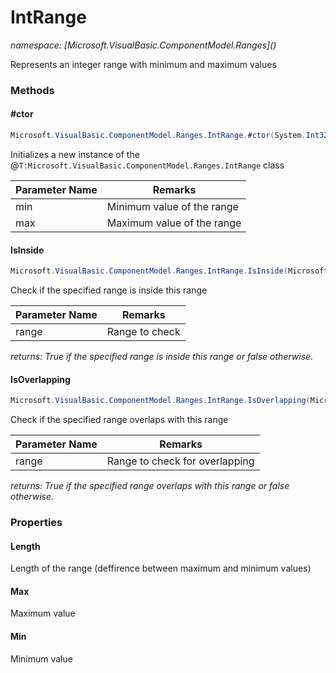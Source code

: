 ﻿# IntRange
_namespace: [Microsoft.VisualBasic.ComponentModel.Ranges](<a href="#" onClick="load('/docs/Microsoft.VisualBasic.ComponentModel.Ranges/index.md')"></a>)_

Represents an integer range with minimum and maximum values



### Methods

#### #ctor
```csharp
Microsoft.VisualBasic.ComponentModel.Ranges.IntRange.#ctor(System.Int32,System.Int32)
```
Initializes a new instance of the @``T:Microsoft.VisualBasic.ComponentModel.Ranges.IntRange`` class

|Parameter Name|Remarks|
|--------------|-------|
|min|Minimum value of the range|
|max|Maximum value of the range|


#### IsInside
```csharp
Microsoft.VisualBasic.ComponentModel.Ranges.IntRange.IsInside(Microsoft.VisualBasic.ComponentModel.Ranges.IntRange)
```
Check if the specified range is inside this range

|Parameter Name|Remarks|
|--------------|-------|
|range|Range to check|


_returns: True if the specified range is inside this range or
 false otherwise._

#### IsOverlapping
```csharp
Microsoft.VisualBasic.ComponentModel.Ranges.IntRange.IsOverlapping(Microsoft.VisualBasic.ComponentModel.Ranges.IntRange)
```
Check if the specified range overlaps with this range

|Parameter Name|Remarks|
|--------------|-------|
|range|Range to check for overlapping|


_returns: True if the specified range overlaps with this range or
 false otherwise._


### Properties

#### Length
Length of the range (deffirence between maximum and minimum values)
#### Max
Maximum value
#### Min
Minimum value
